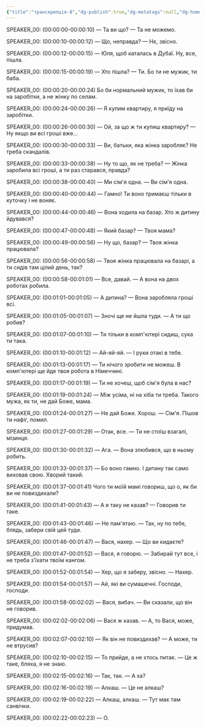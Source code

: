 ```yaml
---
{"title":"транскрипція-8","dg-publish":true,"dg-metatags":null,"dg-home":null,"permalink":"/transkripcziyi/transkripcziya-8/","dgPassFrontmatter":true,"noteIcon":""}
---
```


SPEAKER_00:
(00:00:00-00:00:10)  — Та ви що? — Та не можемо.

SPEAKER_00:
(00:00:10-00:00:12)  — Що, неправда? — Нє, звісно.

SPEAKER_00:
(00:00:12-00:00:15)  — Юля, щоб каталась в Дубаї. Ну, все, пішла.

SPEAKER_00:
(00:00:15-00:00:19)  — Хто пішла? — Ти. Бо ти не мужик, ти баба.

SPEAKER_00:
(00:00:20-00:00:24)  Бо би нормальний мужик, то їхав би на заробітки, а не жінку по селам.

SPEAKER_00:
(00:00:24-00:00:26)  — Я купим квартиру, я приїду на заробітки.

SPEAKER_00:
(00:00:26-00:00:30)  — Ой, за що ж ти купиш квартиру? — Ну якщо ви всі гроші вже...

SPEAKER_00:
(00:00:30-00:00:33)  — Ви, батьки, яка жінка заробляє? Не треба скандалів.

SPEAKER_00:
(00:00:33-00:00:38)  — Ну то що, як не треба? — Жінка заробила всі гроші, а ти раз старався, правда?

SPEAKER_00:
(00:00:38-00:00:40)  — Ми сім'я одна. — Ви сім'я одна.

SPEAKER_00:
(00:00:40-00:00:44)  — Гамно! Ти воно тримаєш тільки в куточку і не воняє.

SPEAKER_00:
(00:00:44-00:00:46)  — Вона ходила на базар. Хто ж дитину йдувався?

SPEAKER_00:
(00:00:47-00:00:48)  — Який базар? — Твоя мама?

SPEAKER_00:
(00:00:49-00:00:56)  — Ну що, базар? — Твоя жінка працювала?

SPEAKER_00:
(00:00:56-00:00:58)  — Твоя жінка працювала на базарі, а ти сидів там цілий день, так?

SPEAKER_00:
(00:00:58-00:01:01)  — Все, давай. — А вона на двох роботах робила.

SPEAKER_00:
(00:01:01-00:01:05)  — А дитина? — Вона заробляла гроші всі.

SPEAKER_00:
(00:01:05-00:01:07)  — Зночі ще не йшла туди. — А ти що робив?

SPEAKER_00:
(00:01:07-00:01:10)  — Ти тільки в комп'ютері сидиш, сука ти така.

SPEAKER_00:
(00:01:10-00:01:12)  — Ай-яй-яй. — І руки отакі в тебе.

SPEAKER_00:
(00:01:13-00:01:17)  — Ти нічого зробити не можеш. В комп'ютері ще йде твоя робота в Німеччині.

SPEAKER_00:
(00:01:17-00:01:19)  — Ти не хочеш, щоб сім'я була в нас?

SPEAKER_00:
(00:01:19-00:01:24)  — Між усіма, ні на хіба ти треба. Такого мужа, як ти, не дай Боже, мама.

SPEAKER_00:
(00:01:24-00:01:27)  — Не дай Боже. Хорош. — Сім'я. Пішов ти нафіг, помил.

SPEAKER_00:
(00:01:27-00:01:29)  — Отак, все. — Ти не стоїш взагалі, мізинця.

SPEAKER_00:
(00:01:30-00:01:32)  — Ага. — Вона злюбився, що в ньому робить.

SPEAKER_00:
(00:01:33-00:01:37)  — Бо воно гамно. І дитину так само виховав свою. Хворий такий.

SPEAKER_00:
(00:01:37-00:01:41)  Чого ти моїй мамі говориш, що о, як би ви не повиздихали?

SPEAKER_00:
(00:01:41-00:01:43)  — А я таку не казав? — Говорив ти таке.

SPEAKER_00:
(00:01:43-00:01:46)  — Не пам'ятаю. — Так, ну по тебе, блядь, забери свій цей туди.

SPEAKER_00:
(00:01:46-00:01:47)  — Вася, нахер. — Що ви кидаєте?

SPEAKER_00:
(00:01:47-00:01:52)  — Вася, я говорю. — Забирай тут все, і не треба з'їхати твоїм кангом.

SPEAKER_00:
(00:01:52-00:01:54)  — Хер, що я заберу, звісно. — Нахер.

SPEAKER_00:
(00:01:54-00:01:57)  — Ай, які ви сумашечні. Господи, господи.

SPEAKER_00:
(00:01:58-00:02:02)  — Вася, вибач. — Ви сказали, що він не говорив.

SPEAKER_00:
(00:02:02-00:02:06)  — Вася ж казав. — А, то Вася, може, придумав.

SPEAKER_00:
(00:02:07-00:02:10)  — Як він не повиздихав? — А може, ти не втрусив?

SPEAKER_00:
(00:02:10-00:02:15)  — То прийде, а не хтось питає. — Це ж таке, бляха, я не знаю.

SPEAKER_00:
(00:02:15-00:02:16)  — Так, так. — А ха?

SPEAKER_00:
(00:02:16-00:02:19)  — Алкаш. — Це не алкаш?

SPEAKER_00:
(00:02:19-00:02:22)  — Алкаш, алкаш. — Тут має там санвічки.

SPEAKER_00:
(00:02:22-00:02:23)  — О.

